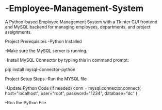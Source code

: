 # -Employee-Management-System
A Python-based Employee Management System with a Tkinter GUI frontend and MySQL backend for managing employees, departments, and project assignments.


Project Prerequisites
-Python Installed

-Make sure the MySQL server is running.

-Install MySQL Connector by typiing this in command prompt:

pip install mysql-connector-python

Project Setup Steps
-Run the MYSQL file

-Update Python Code (if needed)
conn = mysql.connector.connect(
    host="localhost",
    user="root",
    password="1234",
    database="dc"
)

-Run the Python File
